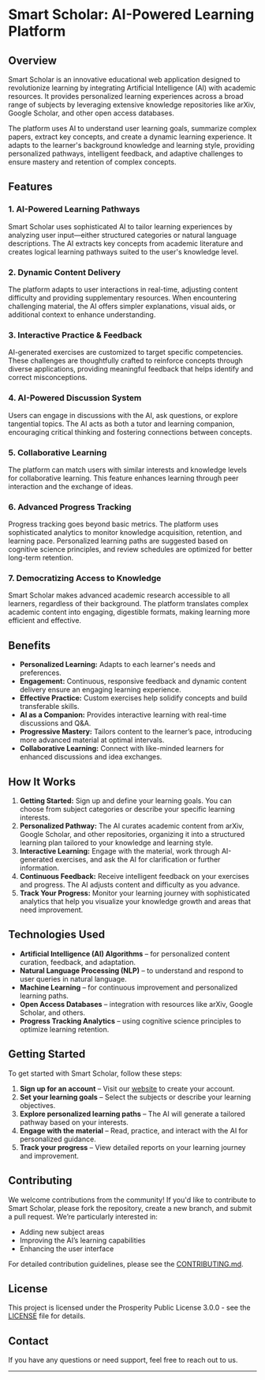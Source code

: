 # Smart Scholar: AI-Powered Learning Platform

## Overview
Smart Scholar is an innovative educational web application designed to revolutionize learning by integrating Artificial Intelligence (AI) with academic resources. It provides personalized learning experiences across a broad range of subjects by leveraging extensive knowledge repositories like arXiv, Google Scholar, and other open access databases.

The platform uses AI to understand user learning goals, summarize complex papers, extract key concepts, and create a dynamic learning experience. It adapts to the learner's background knowledge and learning style, providing personalized pathways, intelligent feedback, and adaptive challenges to ensure mastery and retention of complex concepts.

## Features

### 1. **AI-Powered Learning Pathways**
Smart Scholar uses sophisticated AI to tailor learning experiences by analyzing user input—either structured categories or natural language descriptions. The AI extracts key concepts from academic literature and creates logical learning pathways suited to the user's knowledge level.

### 2. **Dynamic Content Delivery**
The platform adapts to user interactions in real-time, adjusting content difficulty and providing supplementary resources. When encountering challenging material, the AI offers simpler explanations, visual aids, or additional context to enhance understanding.

### 3. **Interactive Practice & Feedback**
AI-generated exercises are customized to target specific competencies. These challenges are thoughtfully crafted to reinforce concepts through diverse applications, providing meaningful feedback that helps identify and correct misconceptions.

### 4. **AI-Powered Discussion System**
Users can engage in discussions with the AI, ask questions, or explore tangential topics. The AI acts as both a tutor and learning companion, encouraging critical thinking and fostering connections between concepts.

### 5. **Collaborative Learning**
The platform can match users with similar interests and knowledge levels for collaborative learning. This feature enhances learning through peer interaction and the exchange of ideas.

### 6. **Advanced Progress Tracking**
Progress tracking goes beyond basic metrics. The platform uses sophisticated analytics to monitor knowledge acquisition, retention, and learning pace. Personalized learning paths are suggested based on cognitive science principles, and review schedules are optimized for better long-term retention.

### 7. **Democratizing Access to Knowledge**
Smart Scholar makes advanced academic research accessible to all learners, regardless of their background. The platform translates complex academic content into engaging, digestible formats, making learning more efficient and effective.

## Benefits

- **Personalized Learning:** Adapts to each learner's needs and preferences.
- **Engagement:** Continuous, responsive feedback and dynamic content delivery ensure an engaging learning experience.
- **Effective Practice:** Custom exercises help solidify concepts and build transferable skills.
- **AI as a Companion:** Provides interactive learning with real-time discussions and Q&A.
- **Progressive Mastery:** Tailors content to the learner’s pace, introducing more advanced material at optimal intervals.
- **Collaborative Learning:** Connect with like-minded learners for enhanced discussions and idea exchanges.
  
## How It Works

1. **Getting Started:** Sign up and define your learning goals. You can choose from subject categories or describe your specific learning interests.
2. **Personalized Pathway:** The AI curates academic content from arXiv, Google Scholar, and other repositories, organizing it into a structured learning plan tailored to your knowledge and learning style.
3. **Interactive Learning:** Engage with the material, work through AI-generated exercises, and ask the AI for clarification or further information.
4. **Continuous Feedback:** Receive intelligent feedback on your exercises and progress. The AI adjusts content and difficulty as you advance.
5. **Track Your Progress:** Monitor your learning journey with sophisticated analytics that help you visualize your knowledge growth and areas that need improvement.
  
## Technologies Used

- **Artificial Intelligence (AI) Algorithms** – for personalized content curation, feedback, and adaptation.
- **Natural Language Processing (NLP)** – to understand and respond to user queries in natural language.
- **Machine Learning** – for continuous improvement and personalized learning paths.
- **Open Access Databases** – integration with resources like arXiv, Google Scholar, and others.
- **Progress Tracking Analytics** – using cognitive science principles to optimize learning retention.

## Getting Started

To get started with Smart Scholar, follow these steps:

1. **Sign up for an account** – Visit our [website](#) to create your account.
2. **Set your learning goals** – Select the subjects or describe your learning objectives.
3. **Explore personalized learning paths** – The AI will generate a tailored pathway based on your interests.
4. **Engage with the material** – Read, practice, and interact with the AI for personalized guidance.
5. **Track your progress** – View detailed reports on your learning journey and improvement.

## Contributing

We welcome contributions from the community! If you'd like to contribute to Smart Scholar, please fork the repository, create a new branch, and submit a pull request. We’re particularly interested in:

- Adding new subject areas
- Improving the AI’s learning capabilities
- Enhancing the user interface

For detailed contribution guidelines, please see the [CONTRIBUTING.md](#).

## License

This project is licensed under the Prosperity Public License 3.0.0 - see the [LICENSE](#) file for details.

## Contact

If you have any questions or need support, feel free to reach out to us.

---

